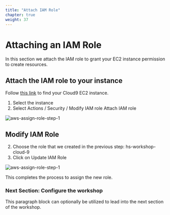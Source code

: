 ```yaml
---
title: "Attach IAM Role"
chapter: true
weight: 37
---
```


# Attaching an IAM Role

In this section we attach the IAM role to grant your EC2 instance permission to create resources.

## Attach the IAM role to your instance
Follow [this link](https://console.aws.amazon.com/ec2/v2/home?region=us-east-1#Instances:search=hs-workshop;sort=desc:launchTime) to find your Cloud9 EC2 instance.

1. Select the instance
1. Select Actions / Security / Modify IAM role Attach IAM role

![aws-assign-role-step-1](/images/aws-assign-role-1.png)

## Modify IAM Role

2. Choose the role that we created in the previous step: hs-workshop-cloud-9
2. Click on Update IAM Role

![aws-assign-role-step-1](/images/aws-assign-role-2.png)


This completes the process to assign the new role.

### Next Section: Configure the workshop
This paragraph block can optionally be utilized to lead into the next section of the workshop.
